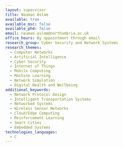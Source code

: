 ```yaml
---
layout: supervisor
title: Nauman Aslam
available: true
available_msc: false
available_phd: false
email: nauman.aslam@northumbria.ac.uk
office_hours: By appointment through email
research_group: Cyber Security and Network Systems
research_themes:
  - Computer Networks
  - Artificial Intelligence
  - Cyber Security
  - Internet of Things
  - Mobile Computing
  - Machine Learning
  - Network Simulation
  - Digital Health and Wellbeing
additional_keywords:
  - Network Protocol Design
  - Intelligent Transportation Systems
  - Networked Systems
  - Wireless Sensor Networks
  - Cloud/Edge Computing
  - Reinforcement Learning
  - Smart Cities
  - Embedded Systems
technologies_languages:
  - C
---
```

